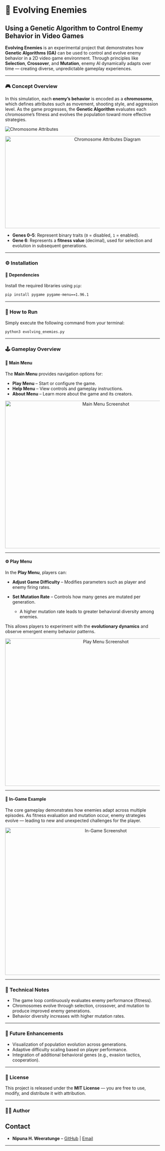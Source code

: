 
# 🧬 Evolving Enemies

## Using a Genetic Algorithm to Control Enemy Behavior in Video Games

**Evolving Enemies** is an experimental project that demonstrates how **Genetic Algorithms (GA)** can be used to control and evolve enemy behavior in a 2D video game environment.
Through principles like **Selection**, **Crossover**, and **Mutation**, enemy AI dynamically adapts over time — creating diverse, unpredictable gameplay experiences.

---

### 🎮 Concept Overview

In this simulation, each **enemy’s behavior** is encoded as a **chromosome**, which defines attributes such as movement, shooting style, and aggression level.
As the game progresses, the **Genetic Algorithm** evaluates each chromosome’s fitness and evolves the population toward more effective strategies.

![Chromosome Attributes](Images/Chromosome_Attributes.png)

<p align="center">
  <img width="650" height="300" src="Images/Chromosome_Attributes.png" alt="Chromosome Attributes Diagram">
</p>

* **Genes 0–5**: Represent binary traits (`0` = disabled, `1` = enabled).
* **Gene 6**: Represents a **fitness value** (decimal), used for selection and evolution in subsequent generations.

---

### ⚙️ Installation

#### 🧩 Dependencies

Install the required libraries using `pip`:

```bash
pip install pygame pygame-menu==1.96.1
```

---

### 🚀 How to Run

Simply execute the following command from your terminal:

```bash
python3 evolving_enemies.py
```

---

### 🕹️ Gameplay Overview

#### 🧭 Main Menu

The **Main Menu** provides navigation options for:

* **Play Menu** – Start or configure the game.
* **Help Menu** – View controls and gameplay instructions.
* **About Menu** – Learn more about the game and its creators.

<p align="center">
  <img width="640" height="480" src="Images/Main_Menu.png" alt="Main Menu Screenshot">
</p>

---

#### ⚙️ Play Menu

In the **Play Menu**, players can:

* **Adjust Game Difficulty** – Modifies parameters such as player and enemy firing rates.
* **Set Mutation Rate** – Controls how many genes are mutated per generation.

  * A higher mutation rate leads to greater behavioral diversity among enemies.

This allows players to experiment with the **evolutionary dynamics** and observe emergent enemy behavior patterns.

<p align="center">
  <img width="640" height="480" src="Images/Play_Menu.png" alt="Play Menu Screenshot">
</p>

---

#### 🧠 In-Game Example

The core gameplay demonstrates how enemies adapt across multiple episodes. As fitness evaluation and mutation occur, enemy strategies evolve — leading to new and unexpected challenges for the player.

<p align="center">
  <img width="640" height="480" src="Images/Game_Screenshot.png" alt="In-Game Screenshot">
</p>

---

### 🧩 Technical Notes

* The game loop continuously evaluates enemy performance (fitness).
* Chromosomes evolve through selection, crossover, and mutation to produce improved enemy generations.
* Behavior diversity increases with higher mutation rates.

---

### 🧠 Future Enhancements

* Visualization of population evolution across generations.
* Adaptive difficulty scaling based on player performance.
* Integration of additional behavioral genes (e.g., evasion tactics, cooperation).

---

### 📜 License

This project is released under the **MIT License** — you are free to use, modify, and distribute it with attribution.

---

### 👨‍💻 Author

## Contact

* **Nipuna H. Weeratunge** – [GitHub](https://github.com/darkcyberwizard) | [Email](mailto:nipuna.h.weeratunge@gmail.com)

---


